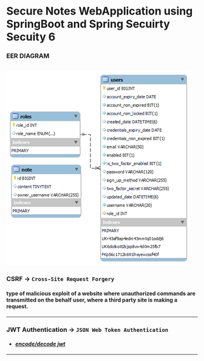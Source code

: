 # Secure Notes WebApplication using SpringBoot and Spring Secuirty Secuity 6

### EER DIAGRAM
![EER DIAGRAM](eerDiagram.png "EER DIAGRAM")
--
### CSRF -> `Cross-Site Request Forgery`
#### type of malicious exploit of a website where unauthorized commands are transmitted on the behalf user, where a third party site is making a request.

---
### JWT Authentication -> `JSON Web Token Authentication`
- #### [*encode/decode jwt*](https://jwt.io/)
----
<!-- - #### without jwt
  - no expiration time, 
  - can be decoded easily  
- #### without jwt
  - Hi
  - Hi
  - Hi
  - Hi -->
